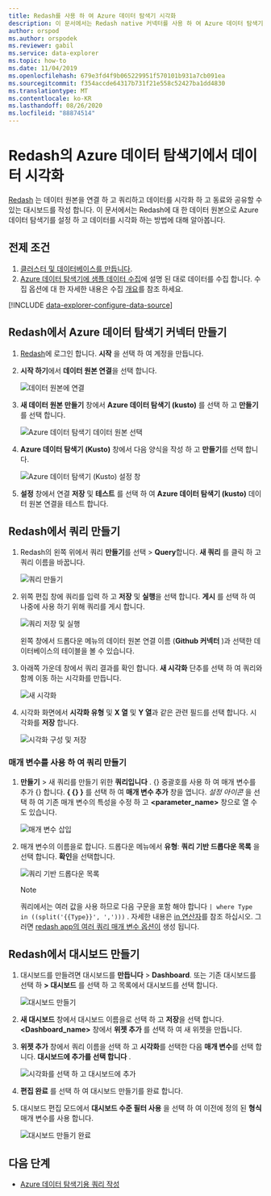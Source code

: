 ```yaml
---
title: Redash를 사용 하 여 Azure 데이터 탐색기 시각화
description: 이 문서에서는 Redash native 커넥터를 사용 하 여 Azure 데이터 탐색기에서 데이터를 시각화 하는 방법을 알아봅니다.
author: orspod
ms.author: orspodek
ms.reviewer: gabil
ms.service: data-explorer
ms.topic: how-to
ms.date: 11/04/2019
ms.openlocfilehash: 679e3fd4f9b065229951f570101b931a7cb091ea
ms.sourcegitcommit: f354accde64317b731f21e558c52427ba1dd4830
ms.translationtype: MT
ms.contentlocale: ko-KR
ms.lasthandoff: 08/26/2020
ms.locfileid: "88874514"
---
```

# <a name="visualize-data-from-azure-data-explorer-in-redash"></a>Redash의 Azure 데이터 탐색기에서 데이터 시각화

[Redash](https://redash.io/) 는 데이터 원본을 연결 하 고 쿼리하고 데이터를 시각화 하 고 동료와 공유할 수 있는 대시보드를 작성 합니다. 이 문서에서는 Redash에 대 한 데이터 원본으로 Azure 데이터 탐색기를 설정 하 고 데이터를 시각화 하는 방법에 대해 알아봅니다.

## <a name="prerequisites"></a>전제 조건

1. [클러스터 및 데이터베이스를 만듭니다](create-cluster-database-portal.md).
1. [Azure 데이터 탐색기에 샘플 데이터 수집](ingest-sample-data.md)에 설명 된 대로 데이터를 수집 합니다. 수집 옵션에 대 한 자세한 내용은 수집 [개요](ingest-data-overview.md)를 참조 하세요.

[!INCLUDE [data-explorer-configure-data-source](includes/data-explorer-configure-data-source.md)]

## <a name="create-azure-data-explorer-connector-in-redash"></a>Redash에서 Azure 데이터 탐색기 커넥터 만들기 

1. [Redash](https://redash.io/)에 로그인 합니다. **시작** 을 선택 하 여 계정을 만듭니다.
1. **시작 하기**에서 **데이터 원본 연결**을 선택 합니다.

    ![데이터 원본에 연결](media/redash/connect-data-source.png)

1. **새 데이터 원본 만들기** 창에서 **Azure 데이터 탐색기 (kusto)** 를 선택 하 고 **만들기**를 선택 합니다. 

    ![Azure 데이터 탐색기 데이터 원본 선택](media/redash/select-adx-data-source.png)

1. **Azure 데이터 탐색기 (Kusto)** 창에서 다음 양식을 작성 하 고 **만들기**를 선택 합니다.

    ![Azure 데이터 탐색기 (Kusto) 설정 창](media/redash/adx-settings-window.png)

1. **설정** 창에서 연결 **저장** 및 **테스트** 를 선택 하 여 **Azure 데이터 탐색기 (kusto)** 데이터 원본 연결을 테스트 합니다.

## <a name="create-queries-in-redash"></a>Redash에서 쿼리 만들기

1. Redash의 왼쪽 위에서 쿼리 **만들기**를 선택  >  **Query**합니다. **새 쿼리** 를 클릭 하 고 쿼리 이름을 바꿉니다.

    ![쿼리 만들기](media/redash/create-query.png)

1. 위쪽 편집 창에 쿼리를 입력 하 고 **저장** 및 **실행**을 선택 합니다. **게시** 를 선택 하 여 나중에 사용 하기 위해 쿼리를 게시 합니다.

    ![쿼리 저장 및 실행](media/redash/save-and-execute-query.png)

    왼쪽 창에서 드롭다운 메뉴의 데이터 원본 연결 이름 (**Github 커넥터** )과 선택한 데이터베이스의 테이블을 볼 수 있습니다. 

1. 아래쪽 가운데 창에서 쿼리 결과를 확인 합니다. **새 시각화** 단추를 선택 하 여 쿼리와 함께 이동 하는 시각화를 만듭니다.

    ![새 시각화](media/redash/new-visualization.png)

1. 시각화 화면에서 **시각화 유형** 및 **X 열** 및 **Y 열**과 같은 관련 필드를 선택 합니다. 시각화를 **저장** 합니다.

    ![시각화 구성 및 저장](media/redash/configure-visualization.png)

### <a name="create-a-query-using-a-parameter"></a>매개 변수를 사용 하 여 쿼리 만들기

1. **만들기**  >  새 쿼리를 만들기 위한 **쿼리입니다** . {} 중괄호를 사용 하 여 매개 변수를 추가 {} 합니다. **{ {} }** 를 선택 하 여 **매개 변수 추가** 창을 엽니다. *설정 아이콘* 을 선택 하 여 기존 매개 변수의 특성을 수정 하 고 **<parameter_name>** 창으로 열 수도 있습니다. 

    ![매개 변수 삽입](media/redash/insert-parameter.png)

1. 매개 변수의 이름을로 합니다. 드롭다운 메뉴에서 **유형**: **쿼리 기반 드롭다운 목록** 을 선택 합니다. **확인**을 선택합니다.

    ![쿼리 기반 드롭다운 목록](media/redash/query-based-dropdown-list.png)

    > [!NOTE]
    > 쿼리에서는 여러 값을 사용 하므로 다음 구문을 포함 해야 합니다 `| where Type in ((split('{{Type}}', ',')))` . 자세한 내용은 [in 연산자](kusto/query/inoperator.md)를 참조 하십시오. 그러면 [redash app의 여러 쿼리 매개 변수 옵션이](https://redash.io/help/user-guide/querying/query-parameters#Serialized-Multi-Select-Query-Parametersredash.io) 생성 됩니다.

## <a name="create-a-dashboard-in-redash"></a>Redash에서 대시보드 만들기

1. 대시보드를 만들려면 대시보드를 **만듭니다**  >  **Dashboard**. 또는 기존 대시보드를 선택 하 **> 대시보드** 를 선택 하 고 목록에서 대시보드를 선택 합니다.

    ![대시보드 만들기](media/redash/create-dashboard.png)

1. **새 대시보드** 창에서 대시보드 이름을로 선택 하 고 **저장**을 선택 합니다. **<Dashboard_name>** 창에서 **위젯 추가** 를 선택 하 여 새 위젯을 만듭니다. 

1. **위젯 추가** 창에서 쿼리 이름을 선택 하 고 **시각화**를 선택한 다음 **매개 변수**를 선택 합니다. **대시보드에 추가를 선택 합니다** .

   ![시각화를 선택 하 고 대시보드에 추가](media/redash/add-widget-window.png)

1. **편집 완료** 를 선택 하 여 대시보드 만들기를 완료 합니다.

1.  대시보드 편집 모드에서 **대시보드 수준 필터 사용** 을 선택 하 여 이전에 정의 된 **형식** 매개 변수를 사용 합니다.

    ![대시보드 만들기 완료](media/redash/complete-dashboard.png)

## <a name="next-steps"></a>다음 단계

* [Azure 데이터 탐색기용 쿼리 작성](write-queries.md)


